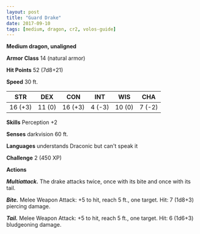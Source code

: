 ```yaml
---
layout: post
title: "Guard Drake"
date: 2017-09-10
tags: [medium, dragon, cr2, volos-guide]
---
```


**Medium dragon, unaligned**

**Armor Class** 14 (natural armor)

**Hit Points** 52 (7d8+21)

**Speed** 30 ft.

|   STR   |   DEX   |   CON   |   INT   |   WIS   |   CHA   |
|:-----:|:-----:|:-----:|:-----:|:-----:|:-----:|
| 16 (+3) | 11 (0) | 16 (+3) | 4 (-3) | 10 (0) | 7 (-2) |

**Skills** Perception +2

**Senses** darkvision 60 ft.

**Languages** understands Draconic but can't speak it

**Challenge** 2 (450 XP)

**Actions**

***Multiattack.*** The drake attacks twice, once with its bite and once with its tail.

***Bite.*** Melee Weapon Attack: +5 to hit, reach 5 ft., one target. Hit: 7 (1d8+3) piercing damage.

***Tail.*** Melee Weapon Attack: +5 to hit, reach 5 ft., one target. Hit: 6 (1d6+3) bludgeoning damage.

